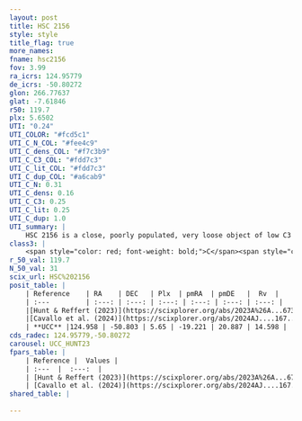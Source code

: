 ```yaml
---
layout: post
title: HSC 2156
style: style
title_flag: true
more_names: 
fname: hsc2156
fov: 3.99
ra_icrs: 124.95779
de_icrs: -50.80272
glon: 266.77637
glat: -7.61846
r50: 119.7
plx: 5.6502
UTI: "0.24"
UTI_COLOR: "#fcd5c1"
UTI_C_N_COL: "#fee4c9"
UTI_C_dens_COL: "#f7c3b9"
UTI_C_C3_COL: "#fdd7c3"
UTI_C_lit_COL: "#fdd7c3"
UTI_C_dup_COL: "#a6cab9"
UTI_C_N: 0.31
UTI_C_dens: 0.16
UTI_C_C3: 0.25
UTI_C_lit: 0.25
UTI_C_dup: 1.0
UTI_summary: |
    HSC 2156 is a close, poorly populated, very loose object of low C3 quality. It was recently reported in the literature.
class3: |
    <span style="color: red; font-weight: bold;">C</span><span style="color: red; font-weight: bold;">C</span>
r_50_val: 119.7
N_50_val: 31
scix_url: HSC%202156
posit_table: |
    | Reference    | RA    | DEC   | Plx  | pmRA  | pmDE   |  Rv  |
    | :---         | :---: | :---: | :---: | :---: | :---: | :---: |
    |[Hunt & Reffert (2023)](https://scixplorer.org/abs/2023A%26A...673A.114H) | 125.842 | -50.704 | 5.617 | -18.986 | 20.597 | 22.57 |
    |[Cavallo et al. (2024)](https://scixplorer.org/abs/2024AJ....167...12C) | 125.959 | -50.563 | 5.628 | -- | -- | -- |
    | **UCC** |124.958 | -50.803 | 5.65 | -19.221 | 20.887 | 14.598 | 
cds_radec: 124.95779,-50.80272
carousel: UCC_HUNT23
fpars_table: |
    | Reference |  Values |
    | :---  |  :---:  |
    | [Hunt & Reffert (2023)](https://scixplorer.org/abs/2023A%26A...673A.114H) | `AV50=0.21, diffAV50=0.566, MOD50=6.246, logAge50=7.272` |
    | [Cavallo et al. (2024)](https://scixplorer.org/abs/2024AJ....167...12C) | `AV50=0.92, dMod50=6.25, logAge50=7.75, [Fe/H]50=0.09` |
shared_table: |
    
---
```

